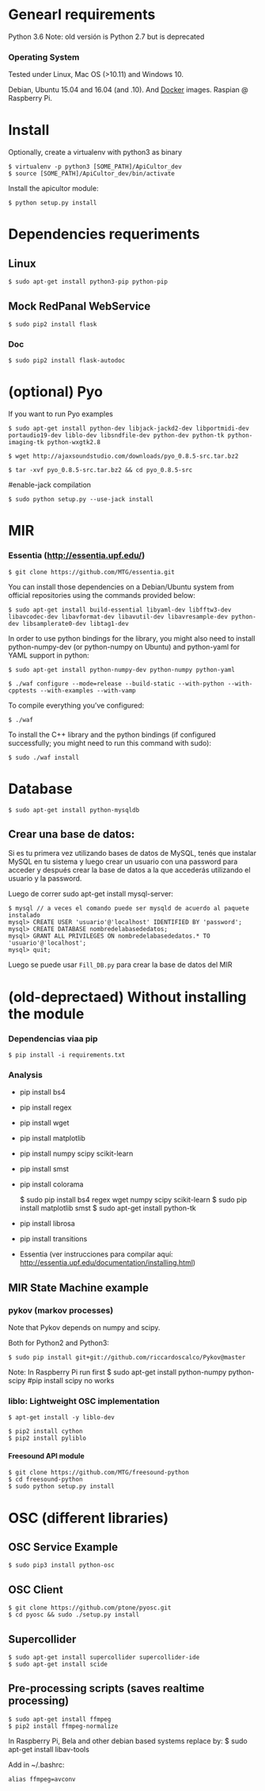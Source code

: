 # Genearl requirements

Python 3.6
Note: old versión is Python 2.7 but is deprecated

### Operating System
Tested under Linux, Mac OS (>10.11) and Windows 10.

Debian, Ubuntu 15.04 and 16.04 (and .10). And [Docker](docker.md) images.
Raspian @ Raspberry Pi.

# Install

Optionally, create a virtualenv with python3 as binary

    $ virtualenv -p python3 [SOME_PATH]/ApiCultor_dev
    $ source [SOME_PATH]/ApiCultor_dev/bin/activate

Install the apicultor module:

    $ python setup.py install


# Dependencies requeriments

## Linux

    $ sudo apt-get install python3-pip python-pip

## Mock RedPanal WebService 

    $ sudo pip2 install flask

### Doc

    $ sudo pip2 install flask-autodoc

# (optional) Pyo

If you want to run Pyo examples

    $ sudo apt-get install python-dev libjack-jackd2-dev libportmidi-dev portaudio19-dev liblo-dev libsndfile-dev python-dev python-tk python-imaging-tk python-wxgtk2.8

    $ wget http://ajaxsoundstudio.com/downloads/pyo_0.8.5-src.tar.bz2

    $ tar -xvf pyo_0.8.5-src.tar.bz2 && cd pyo_0.8.5-src

#enable-jack compilation

    $ sudo python setup.py --use-jack install

# MIR

### Essentia (http://essentia.upf.edu/)

    $ git clone https://github.com/MTG/essentia.git

You can install those dependencies on a Debian/Ubuntu system from official repositories using the commands provided below:

    $ sudo apt-get install build-essential libyaml-dev libfftw3-dev libavcodec-dev libavformat-dev libavutil-dev libavresample-dev python-dev libsamplerate0-dev libtag1-dev

In order to use python bindings for the library, you might also need to install python-numpy-dev (or python-numpy on Ubuntu) and python-yaml for YAML support in python:

    $ sudo apt-get install python-numpy-dev python-numpy python-yaml

    $ ./waf configure --mode=release --build-static --with-python --with-cpptests --with-examples --with-vamp 

To compile everything you’ve configured:

    $ ./waf

To install the C++ library and the python bindings (if configured successfully; you might need to run this command with sudo):

    $ sudo ./waf install

# Database

    $ sudo apt-get install python-mysqldb

## Crear una base de datos:

Si es tu primera vez utilizando bases de datos de MySQL, tenés que instalar MySQL en tu sistema y luego crear un usuario con una password para acceder y después crear la base de datos a la que accederás utilizando el usuario y la password.

Luego de correr sudo apt-get install mysql-server:

    $ mysql // a veces el comando puede ser mysqld de acuerdo al paquete instalado
    mysql> CREATE USER 'usuario'@'localhost' IDENTIFIED BY 'password';
    mysql> CREATE DATABASE nombredelabasededatos;
    mysql> GRANT ALL PRIVILEGES ON nombredelabasededatos.* TO 'usuario'@'localhost';
    mysql> quit;

Luego se puede usar `Fill_DB.py` para crear la base de datos del MIR

# (old-deprectaed) Without installing the module

### Dependencias viaa pip

    $ pip install -i requirements.txt


### Analysis

* pip install bs4
* pip install regex
* pip install wget
* pip install matplotlib
* pip install numpy scipy scikit-learn
* pip install smst
* pip install colorama

    $ sudo pip install bs4 regex wget numpy scipy scikit-learn 
    $ sudo pip install matplotlib smst
    $ sudo apt-get install python-tk

* pip install librosa
* pip install transitions

* Essentia (ver instrucciones para compilar aquí: http://essentia.upf.edu/documentation/installing.html)

## MIR State Machine example

### pykov (markov processes)
Note that Pykov depends on numpy and scipy.

Both for Python2 and Python3:

    $ sudo pip install git+git://github.com/riccardoscalco/Pykov@master 

Note: In Raspberry Pi run first $ sudo apt-get install python-numpy python-scipy #pip install scipy no works

### liblo: Lightweight OSC implementation

    $ apt-get install -y liblo-dev
  
    $ pip2 install cython 
    $ pip2 install pyliblo 

#### Freesound API module

    $ git clone https://github.com/MTG/freesound-python
    $ cd freesound-python
    $ sudo python setup.py install

# OSC (different libraries)

## OSC Service Example

    $ sudo pip3 install python-osc

## OSC Client

    $ git clone https://github.com/ptone/pyosc.git
    $ cd pyosc && sudo ./setup.py install

## Supercollider

    $ sudo apt-get install supercollider supercollider-ide
    $ sudo apt-get install scide 

## Pre-processing scripts (saves realtime processing)

    $ sudo apt-get install ffmpeg
    $ pip2 install ffmpeg-normalize

In Raspberry Pi, Bela and other debian based systems replace by:
    $ sudo apt-get install libav-tools
    
Add in ~/.bashrc:

    alias ffmpeg=avconv

